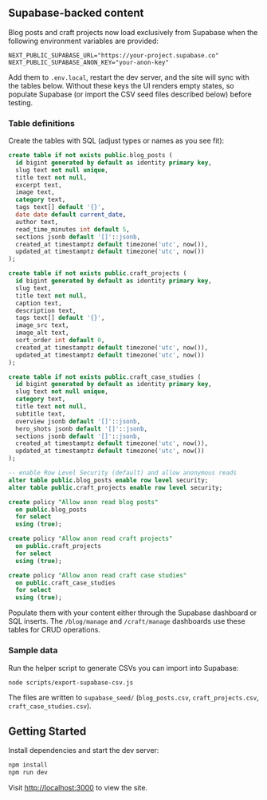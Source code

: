 ## Supabase-backed content

Blog posts and craft projects now load exclusively from Supabase when the following environment variables are provided:

```
NEXT_PUBLIC_SUPABASE_URL="https://your-project.supabase.co"
NEXT_PUBLIC_SUPABASE_ANON_KEY="your-anon-key"
```

Add them to `.env.local`, restart the dev server, and the site will sync with the tables below. Without these keys the UI renders empty states, so populate Supabase (or import the CSV seed files described below) before testing.

### Table definitions

Create the tables with SQL (adjust types or names as you see fit):

```sql
create table if not exists public.blog_posts (
  id bigint generated by default as identity primary key,
  slug text not null unique,
  title text not null,
  excerpt text,
  image text,
  category text,
  tags text[] default '{}',
  date date default current_date,
  author text,
  read_time_minutes int default 5,
  sections jsonb default '[]'::jsonb,
  created_at timestamptz default timezone('utc', now()),
  updated_at timestamptz default timezone('utc', now())
);

create table if not exists public.craft_projects (
  id bigint generated by default as identity primary key,
  slug text,
  title text not null,
  caption text,
  description text,
  tags text[] default '{}',
  image_src text,
  image_alt text,
  sort_order int default 0,
  created_at timestamptz default timezone('utc', now()),
  updated_at timestamptz default timezone('utc', now())
);

create table if not exists public.craft_case_studies (
  id bigint generated by default as identity primary key,
  slug text not null unique,
  category text,
  title text not null,
  subtitle text,
  overview jsonb default '[]'::jsonb,
  hero_shots jsonb default '[]'::jsonb,
  sections jsonb default '[]'::jsonb,
  created_at timestamptz default timezone('utc', now()),
  updated_at timestamptz default timezone('utc', now())
);

-- enable Row Level Security (default) and allow anonymous reads
alter table public.blog_posts enable row level security;
alter table public.craft_projects enable row level security;

create policy "Allow anon read blog posts"
  on public.blog_posts
  for select
  using (true);

create policy "Allow anon read craft projects"
  on public.craft_projects
  for select
  using (true);

create policy "Allow anon read craft case studies"
  on public.craft_case_studies
  for select
  using (true);
```

Populate them with your content either through the Supabase dashboard or SQL inserts. The `/blog/manage` and `/craft/manage` dashboards use these tables for CRUD operations.

### Sample data

Run the helper script to generate CSVs you can import into Supabase:

```bash
node scripts/export-supabase-csv.js
```

The files are written to `supabase_seed/` (`blog_posts.csv`, `craft_projects.csv`, `craft_case_studies.csv`).

## Getting Started

Install dependencies and start the dev server:

```bash
npm install
npm run dev
```

Visit [http://localhost:3000](http://localhost:3000) to view the site.
